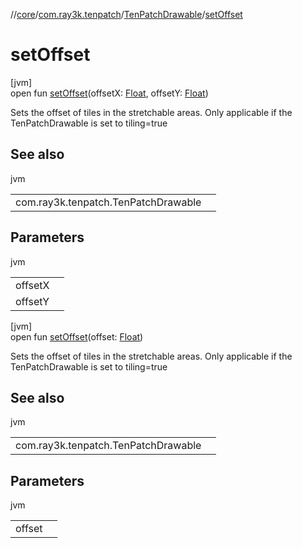 //[core](../../../index.md)/[com.ray3k.tenpatch](../index.md)/[TenPatchDrawable](index.md)/[setOffset](set-offset.md)

# setOffset

[jvm]\
open fun [setOffset](set-offset.md)(offsetX: [Float](https://kotlinlang.org/api/latest/jvm/stdlib/kotlin/-float/index.html), offsetY: [Float](https://kotlinlang.org/api/latest/jvm/stdlib/kotlin/-float/index.html))

Sets the offset of tiles in the stretchable areas. Only applicable if the TenPatchDrawable is set to tiling=true

## See also

jvm

| | |
|---|---|
| com.ray3k.tenpatch.TenPatchDrawable |  |

## Parameters

jvm

| | |
|---|---|
| offsetX |  |
| offsetY |  |

[jvm]\
open fun [setOffset](set-offset.md)(offset: [Float](https://kotlinlang.org/api/latest/jvm/stdlib/kotlin/-float/index.html))

Sets the offset of tiles in the stretchable areas. Only applicable if the TenPatchDrawable is set to tiling=true

## See also

jvm

| | |
|---|---|
| com.ray3k.tenpatch.TenPatchDrawable |  |

## Parameters

jvm

| | |
|---|---|
| offset |  |
